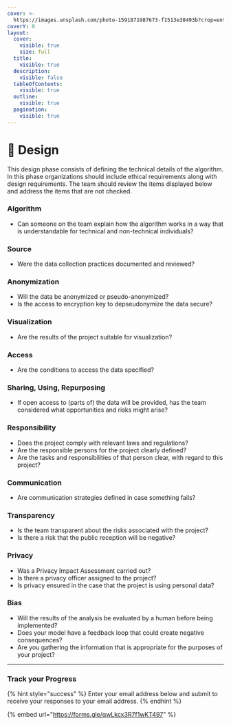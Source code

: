 ```yaml
---
cover: >-
  https://images.unsplash.com/photo-1591871987673-f1513e38493b?crop=entropy&cs=srgb&fm=jpg&ixid=M3wxOTcwMjR8MHwxfHNlYXJjaHw1fHxjcmVhdGl2ZXxlbnwwfHx8fDE3MDAwMTIwMTR8MA&ixlib=rb-4.0.3&q=85
coverY: 0
layout:
  cover:
    visible: true
    size: full
  title:
    visible: true
  description:
    visible: false
  tableOfContents:
    visible: true
  outline:
    visible: true
  pagination:
    visible: true
---
```


# 🎨 Design

This design phase consists of defining the technical details of the algorithm. In this phase organizations should include ethical requirements along with design requirements. The team should review the items displayed below and address the items that are not checked.



### Algorithm

* Can someone on the team explain how the algorithm works in a way that is understandable for technical and non-technical individuals?

### Source

* Were the data collection practices documented and reviewed?

### Anonymization

* &#x20;Will the data be anonymized or pseudo-anonymized?
* &#x20;Is the access to encryption key to depseudonymize the data secure?

### Visualization

* &#x20;Are the results of the project suitable for visualization?

### Access

* Are the conditions to access the data specified?

### Sharing, Using, Repurposing

* If open access to (parts of) the data will be provided, has the team considered what opportunities and risks might arise?

### Responsibility

* &#x20;Does the project comply with relevant laws and regulations?
* &#x20;Are the responsible persons for the project clearly defined?
* &#x20;Are the tasks and responsibilities of that person clear, with regard to this project?

### Communication

* &#x20;Are communication strategies defined in case something fails?

### Transparency

* &#x20;Is the team transparent about the risks associated with the project?
* &#x20;Is there a risk that the public reception will be negative?

### Privacy

* Was a Privacy Impact Assessment carried out?&#x20;
* &#x20;Is there a privacy officer assigned to the project?
* &#x20;Is privacy ensured in the case that the project is using personal data?

### Bias

* &#x20;Will the results of the analysis be evaluated by a human before being implemented?
* &#x20;Does your model have a feedback loop that could create negative consequences?
* &#x20;Are you gathering the information that is appropriate for the purposes of your project?

***

### Track your Progress

{% hint style="success" %}
Enter your email address below and submit to receive your responses to your email address.&#x20;
{% endhint %}

{% embed url="https://forms.gle/qwLkcx3R7f1wKT497" %}


